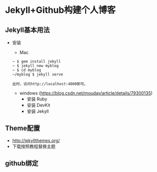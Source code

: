 # Jekyll+Github构建个人博客

## Jekyll基本用法
  * 安装
    * Mac

    ~~~
    ~ $ gem install jekyll
    ~ $ jekyll new myblog
    ~ $ cd myblog
    ~/myblog $ jekyll serve

    此时，访问http://localhost:4000即可。
    ~~~

    * windows (https://blog.csdn.net/mouday/article/details/79300135)
      * 安装 Ruby 
      * 安装 DevKit 
      * 安装 Jekyll

## Theme配置
  * http://jekyllthemes.org/
  * 下载按照教程替换主题

## github绑定